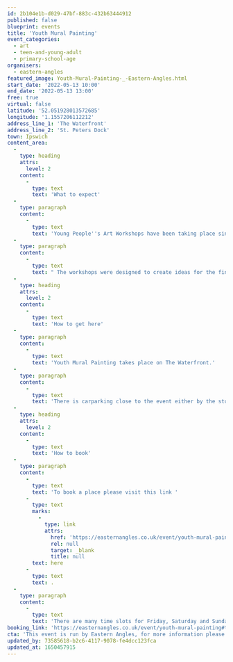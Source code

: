 ```yaml
---
id: 2b104e1b-d029-47bf-883c-432b63444912
published: false
blueprint: events
title: 'Youth Mural Painting'
event_categories:
  - art
  - teen-and-young-adult
  - primary-school-age
organisers:
  - eastern-angles
featured_image: Youth-Mural-Painting-_-Eastern-Angles.html
start_date: '2022-05-13 10:00'
end_date: '2022-05-13 13:00'
free: true
virtual: false
latitude: '52.051928013572685'
longitude: '1.1557206112212'
address_line_1: 'The Waterfront'
address_line_2: 'St. Peters Dock'
town: Ipswich
content_area:
  -
    type: heading
    attrs:
      level: 2
    content:
      -
        type: text
        text: 'What to expect'
  -
    type: paragraph
    content:
      -
        type: text
        text: 'Young People''s Art Workshops have been taking place since February with artists Lily Hammond, Frederico Ramos, Verity Slade, Keith Hopewell and Nikki Goldup for young people from local organisations in Ipswich including Acycle (African and Caribbean Youth Creative Learning Experience), Karibu Supplementary School, The Kurdish Mosque Youth Group, as well as young people at The Hive and Eastern Angles Centre.'
  -
    type: paragraph
    content:
      -
        type: text
        text: " The workshops were designed to create ideas for the final artwork and give young people involved an opportunity to inspire the community through public art.\_"
  -
    type: heading
    attrs:
      level: 2
    content:
      -
        type: text
        text: 'How to get here'
  -
    type: paragraph
    content:
      -
        type: text
        text: 'Youth Mural Painting takes place on The Waterfront.'
  -
    type: paragraph
    content:
      -
        type: text
        text: 'There is carparking close to the event either by the student dorms or at St Peters Dock carpark.'
  -
    type: heading
    attrs:
      level: 2
    content:
      -
        type: text
        text: 'How to book'
  -
    type: paragraph
    content:
      -
        type: text
        text: 'To book a place please visit this link '
      -
        type: text
        marks:
          -
            type: link
            attrs:
              href: 'https://easternangles.co.uk/event/youth-mural-painting#tab-0=dates-and-times'
              rel: null
              target: _blank
              title: null
        text: here
      -
        type: text
        text: .
  -
    type: paragraph
    content:
      -
        type: text
        text: 'There are many time slots for Friday, Saturday and Sunday for the weeks of the 13th and the 20th. '
booking_link: 'https://easternangles.co.uk/event/youth-mural-painting#tab-0=dates-and-times'
cta: 'This event is run by Eastern Angles, for more information please get in touch via:'
updated_by: 73585618-b2c6-4117-9078-fe4dcc123fca
updated_at: 1650457915
---
```

